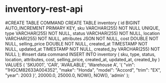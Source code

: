 # inventory-rest-api



#CREATE TABLE COMMAND
CREATE TABLE inventory (
    id BIGINT AUTO_INCREMENT PRIMARY KEY,
    sku VARCHAR(255) NOT NULL UNIQUE,
    type VARCHAR(255) NOT NULL,
    status VARCHAR(255) NOT NULL,
    location VARCHAR(255) NOT NULL,
    attributes JSON NOT NULL,
    cost DOUBLE NOT NULL,
    selling_price DOUBLE NOT NULL,
    created_at TIMESTAMP NOT NULL,
    updated_at TIMESTAMP NOT NULL,
    created_by VARCHAR(255) NOT NULL
);
#insert data command
INSERT INTO inventory (
    sku,
    type,
    status,
    location,
    attributes,
    cost,
    selling_price,
    created_at,
    updated_at,
    created_by
) VALUES (
    'SKU001',
    'CAR',
    'AVAILABLE',
    'Warehouse A',
    '{
        "vin": "1HGCM82633A004352",
        "make": "Honda",
        "model": "Accord",
        "trim": "EX",
        "year": 2003
    }',
    20000.0,
    25000.0,
    NOW(),
    NOW(),
    'admin'
);

